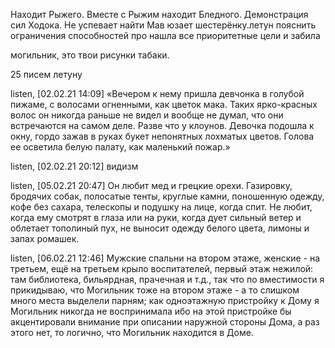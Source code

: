 Находит Рыжего. Вместе с Рыжим находит Бледного.
Демонстрация сил Ходока.
Не успевает найти Мав
юзает шестерёнку.летун
пояснить ограничения способностей
про нашла все приоритетные цели и забила

могильник, это твои рисунки табаки.

25 писем летуну

listen, [02.02.21 14:09]
«Вечером к нему пришла девчонка в голубой пижаме, с волосами огненными, как цветок мака. Таких ярко-красных волос он никогда раньше не видел и вообще не думал, что они встречаются на самом деле. Разве что у клоунов. Девочка подошла к окну, гордо зажав в руках букет непонятных лохматых цветов. Голова ее осветила белую палату, как маленький пожар.»

listen, [02.02.21 20:12]
видизм

listen, [05.02.21 20:47]
Он любит мед и грецкие орехи. Газировку, бродячих собак, полосатые тенты, круглые камни, поношенную одежду, кофе без сахара, телескопы и подушку на лице, когда спит. Не любит, когда ему смотрят в глаза или на руки, когда дует сильный ветер и облетает тополиный пух, не выносит одежду белого цвета, лимоны и запах ромашек.


listen, [06.02.21 12:46]
Мужские спальни на втором этаже, женские - на третьем, ещё на третьем крыло воспитателей, первый этаж нежилой: там библиотека, бильярдная, прачечная и т.д., так что по вместимости я прикидываю, что Могильник тоже на втором этаже - а то слишком много места выделели парням; как одноэтажную пристройку к Дому я Могильник никогда не воспринимала ибо на этой пристройке бы акцентировали внимание при описании наружной стороны Дома, а раз этого нет, то логично, что Могильник находится в Доме.